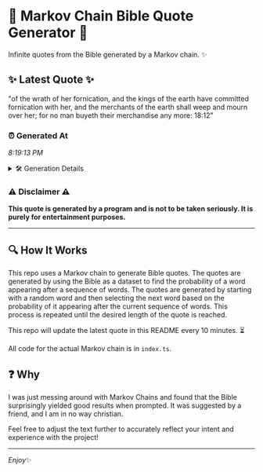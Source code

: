# 📖 Markov Chain Bible Quote Generator 📖

Infinite quotes from the Bible generated by a Markov chain. ✨

## ✨ Latest Quote ✨
"of the wrath of her fornication, and the kings of the earth have committed fornication with her, and the merchants of the earth shall weep and mourn over her; for no man buyeth their merchandise any more: 18:12"

### ⏰ Generated At
*8:19:13 PM*

<details>
    <summary>🛠️ Generation Details</summary>
    <p>
        <strong>🌱 Seed:</strong> of<br>
        <strong>🔄 Iterations:</strong> 37<br>
        <strong>📜 Context History:</strong><br>[ of ]: the<br>[ of, the ]: wrath<br>[ of, the, wrath ]: of<br>[ of, the, wrath, of ]: her<br>[ of, the, wrath, of, her ]: fornication,<br>[ of, the, wrath, of, her, fornication, ]: and<br>[ the, wrath, of, her, fornication,, and ]: the<br>[ wrath, of, her, fornication,, and, the ]: kings<br>[ of, her, fornication,, and, the, kings ]: of<br>[ her, fornication,, and, the, kings, of ]: the<br>[ fornication,, and, the, kings, of, the ]: earth<br>[ and, the, kings, of, the, earth ]: have<br>[ the, kings, of, the, earth, have ]: committed<br>[ kings, of, the, earth, have, committed ]: fornication<br>[ of, the, earth, have, committed, fornication ]: with<br>[ the, earth, have, committed, fornication, with ]: her,<br>[ earth, have, committed, fornication, with, her, ]: and<br>[ have, committed, fornication, with, her,, and ]: the<br>[ committed, fornication, with, her,, and, the ]: merchants<br>[ fornication, with, her,, and, the, merchants ]: of<br>[ with, her,, and, the, merchants, of ]: the<br>[ her,, and, the, merchants, of, the ]: earth<br>[ and, the, merchants, of, the, earth ]: shall<br>[ the, merchants, of, the, earth, shall ]: weep<br>[ merchants, of, the, earth, shall, weep ]: and<br>[ of, the, earth, shall, weep, and ]: mourn<br>[ the, earth, shall, weep, and, mourn ]: over<br>[ earth, shall, weep, and, mourn, over ]: her;<br>[ shall, weep, and, mourn, over, her; ]: for<br>[ weep, and, mourn, over, her;, for ]: no<br>[ and, mourn, over, her;, for, no ]: man<br>[ mourn, over, her;, for, no, man ]: buyeth<br>[ over, her;, for, no, man, buyeth ]: their<br>[ her;, for, no, man, buyeth, their ]: merchandise<br>[ for, no, man, buyeth, their, merchandise ]: any<br>[ no, man, buyeth, their, merchandise, any ]: more:<br>[ man, buyeth, their, merchandise, any, more: ]: 18:12<br>
    </p>
</details>

### ⚠️ Disclaimer ⚠️
**This quote is generated by a program and is not to be taken seriously. It is purely for entertainment purposes.**

---

## 🔍 How It Works

This repo uses a Markov chain to generate Bible quotes. The quotes are generated by using the Bible as a dataset to find the probability of a word appearing after a sequence of words. The quotes are generated by starting with a random word and then selecting the next word based on the probability of it appearing after the current sequence of words. This process is repeated until the desired length of the quote is reached.

This repo will update the latest quote in this README every 10 minutes. ⏳

All code for the actual Markov chain is in `index.ts`.

## ❓ Why

I was just messing around with Markov Chains and found that the Bible surprisingly yielded good results when prompted. 
It was suggested by a friend, and I am in no way christian.

Feel free to adjust the text further to accurately reflect your intent and experience with the project!

---

*Enjoy*✨
